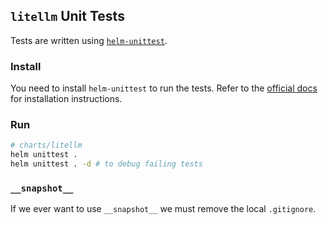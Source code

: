## `litellm` Unit Tests
Tests are written using [`helm-unittest`](https://github.com/helm-unittest/helm-unittest).

### Install
You need to install `helm-unittest` to run the tests. Refer to the [official docs](https://github.com/helm-unittest/helm-unittest?tab=readme-ov-file#install) for installation instructions.

### Run
```bash
# charts/litellm
helm unittest .
helm unittest . -d # to debug failing tests
```

### `__snapshot__`
If we ever want to use `__snapshot__` we must remove the local `.gitignore`.